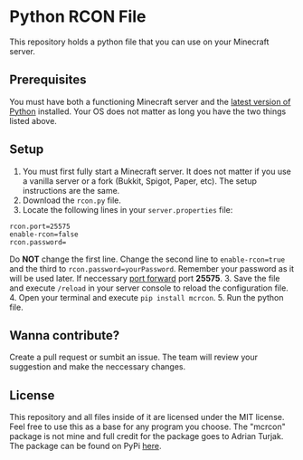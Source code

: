 # Python RCON File
This repository holds a python file that you can use on your Minecraft server.

## Prerequisites
You must have both a functioning Minecraft server and the [latest version of Python](https://www.python.org/downloads/) installed.  Your OS does not matter as long you have the two things listed above.

## Setup
1. You must first fully start a Minecraft server. It does not matter if you use a vanilla server or a fork (Bukkit, Spigot, Paper, etc). The setup instructions are the same.
2. Download the `rcon.py` file.
3. Locate the following lines in your `server.properties` file:
```
rcon.port=25575
enable-rcon=false
rcon.password=
```
Do **NOT** change the first line. Change the second line to `enable-rcon=true` and the third to `rcon.password=yourPassword`. Remember your password as it will be used later. If neccessary [port forward](https://www.noip.com/support/knowledgebase/general-port-forwarding-guide/) port **25575**.
3. Save the file and execute `/reload` in your server console to reload the configuration file.
4. Open your terminal and execute `pip install mcrcon`.
5. Run the python file.

## Wanna contribute?
Create a pull request or sumbit an issue. The team will review your suggestion and make the neccessary changes.

## License
This repository and all files inside of it are licensed under the MIT license. Feel free to use this as a base for any program you choose. The "mcrcon" package is not mine and full credit for the package goes to Adrian Turjak. The package can be found on PyPi [here](https://pypi.org/project/mcrcon/).

